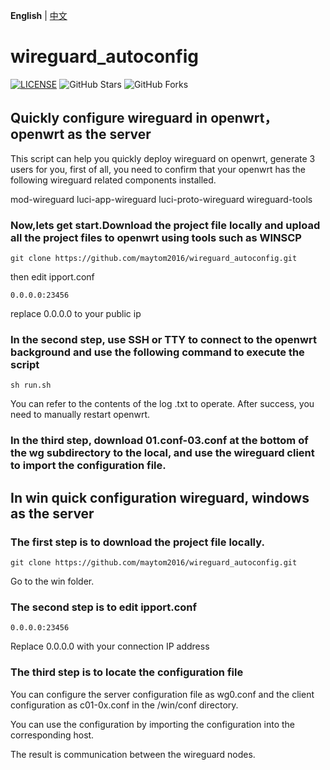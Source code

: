 **English** | [中文](https://github.com/maytom2016/wireguard_autoconfig/blob/main/README.md)
# wireguard_autoconfig
[![LICENSE](https://img.shields.io/github/license/mashape/apistatus.svg?style=flat-square&label=LICENSE)](https://github.com/maytom2016/wireguard_autoconfig/blob/master/LICENSE)
![GitHub Stars](https://img.shields.io/github/stars/maytom2016/wireguard_autoconfig.svg?style=flat-square&label=Stars&logo=github)
![GitHub Forks](https://img.shields.io/github/forks/maytom2016/wireguard_autoconfig.svg?style=flat-square&label=Forks&logo=github)

## Quickly configure wireguard in openwrt，openwrt as the server
This script can help you quickly deploy wireguard on openwrt, generate 3 users for you, first of all, you need to confirm that your openwrt has the following wireguard related components installed.

mod-wireguard
luci-app-wireguard
luci-proto-wireguard
wireguard-tools

### Now,lets get start.Download the project file locally and upload all the project files to openwrt using tools such as WINSCP

`git clone https://github.com/maytom2016/wireguard_autoconfig.git`

then edit ipport.conf 

`0.0.0.0:23456`

replace 0.0.0.0 to your public ip

### In the second step, use SSH or TTY to connect to the openwrt background and use the following command to execute the script

`sh run.sh`

You can refer to the contents of the log .txt to operate. After success, you need to manually restart openwrt.

### In the third step, download 01.conf-03.conf at the bottom of the wg subdirectory to the local, and use the wireguard client to import the configuration file.

## In win quick configuration wireguard, windows as the server

### The first step is to download the project file locally.

`git clone https://github.com/maytom2016/wireguard_autoconfig.git`

Go to the win folder.

### The second step is to edit ipport.conf

`0.0.0.0:23456`

Replace 0.0.0.0 with your connection IP address

### The third step is to locate the configuration file

You can configure the server configuration file as wg0.conf and the client configuration as c01-0x.conf in the /win/conf directory.

You can use the configuration by importing the configuration into the corresponding host.

The result is communication between the wireguard nodes.
